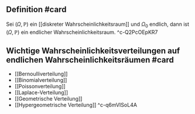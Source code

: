 ## Definition #card 
Sei $(\Omega, \mathbb{P})$ ein [[diskreter Wahrscheinlichkeitsraum]] und $\Omega_0$ endlich, dann ist $(\Omega, \mathbb{P})$ ein endlicher Wahrscheinlichkeitsraum.
^c-Q2PcOEpKR7

## Wichtige Wahrscheinlichkeitsverteilungen auf endlichen Wahrscheinlichkeitsräumen #card 
- [[Bernoulliverteilung]]
- [[Binomialverteilung]]
- [[Poissonverteilung]]
- [[Laplace-Verteilung]]
- [[Geometrische Verteilung]]
- [[Hypergeometrische Verteilung]]
^c-q6mVISoL4A